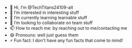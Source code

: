 - 👋 Hi, I’m @TechTitans24109-alt
- 👀 I’m interested in interesting stuff
- 🌱 I’m currently learning learnable stuff
- 💞️ I’m looking to collaborate on team stuff
- 📫 How to reach me: by reaching out to me/contacting me
- 😄 Pronouns: well just guess them
- ⚡ Fun fact: I don't have any fun facts that come to mind!

<!---
TechTitans24109-alt/TechTitans24109-alt is a ✨ special ✨ repository because its `README.md` (this file) appears on your GitHub profile.
You can click the Preview link to take a look at your changes.
--->
